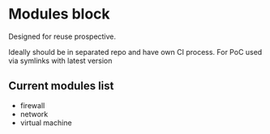 # Modules block

Designed for reuse prospective. 

Ideally should be in separated repo and have own CI process.
For PoC used via symlinks with latest version

## Current modules list
- firewall
- network
- virtual machine